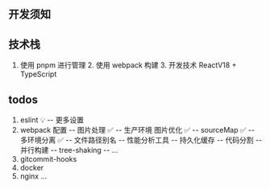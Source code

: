 
## 开发须知

## 技术栈
  1. 使用 pnpm 进行管理
	2. 使用 webpack 构建
	3. 开发技术 ReactV18 + TypeScript

## todos
1. eslint 💡
	-- 更多设置
2. webpack 配置 
	-- 图片处理 ✅
	-- 生产环境 图片优化 ✅
	-- sourceMap ✅
	-- 多环境分离 ✅
	-- 文件路径别名
	-- 性能分析工具
	-- 持久化缓存
	-- 代码分割
	-- 并行构建
	-- tree-shaking
	-- ...
5. gitcommit-hooks
6. docker
7. nginx
...